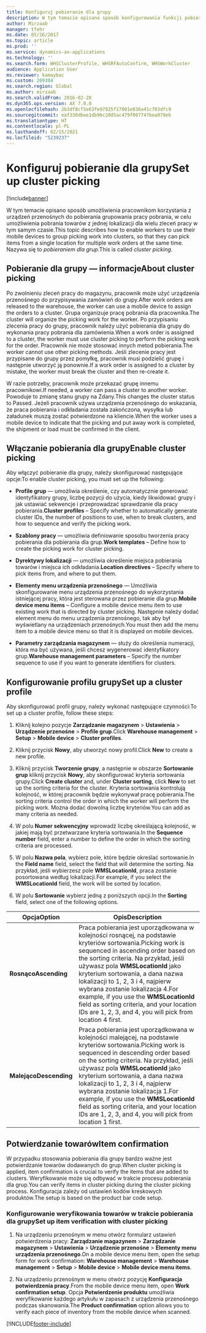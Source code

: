 ```yaml
---
title: Konfiguruj pobieranie dla grupy
description: W tym temacie opisano sposób konfigurowania funkcji pobierania dla grupy oraz stosowania potwierdzania towaru z pobieraniem dla grupy.
author: Mirzaab
manager: tfehr
ms.date: 05/26/2017
ms.topic: article
ms.prod: ''
ms.service: dynamics-ax-applications
ms.technology: ''
ms.search.form: WHSClusterProfile, WHSRFAutoConfirm, WHSWorkCluster
audience: Application User
ms.reviewer: kamaybac
ms.custom: 269384
ms.search.region: Global
ms.author: mirzaab
ms.search.validFrom: 2016-02-28
ms.dyn365.ops.version: AX 7.0.0
ms.openlocfilehash: 2b3df8cf5e63fe97925f17001e836a41c703dfc9
ms.sourcegitcommit: eaf330dbee1db96c20d5ac479f007747bea079eb
ms.translationtype: HT
ms.contentlocale: pl-PL
ms.lasthandoff: 02/15/2021
ms.locfileid: "5239237"
---
```

# <a name="set-up-cluster-picking"></a><span data-ttu-id="183c5-103">Konfiguruj pobieranie dla grupy</span><span class="sxs-lookup"><span data-stu-id="183c5-103">Set up cluster picking</span></span>

[!include[banner](../includes/banner.md)]

<span data-ttu-id="183c5-104">W tym temacie opisano sposób umożliwienia pracownikom korzystania z urządzeń przenośnych do pobierania grupowania pracy pobrania, w celu umożliwienia pobrania towarów z jednej lokalizacji dla wielu zleceń pracy w tym samym czasie.</span><span class="sxs-lookup"><span data-stu-id="183c5-104">This topic describes how to enable workers to use their mobile devices to group picking work into clusters, so that they can pick items from a single location for multiple work orders at the same time.</span></span> <span data-ttu-id="183c5-105">Nazywa się to *pobieraniem dla grup*.</span><span class="sxs-lookup"><span data-stu-id="183c5-105">This is called *cluster picking*.</span></span>

## <a name="about-cluster-picking"></a><span data-ttu-id="183c5-106">Pobieranie dla grupy — informacje</span><span class="sxs-lookup"><span data-stu-id="183c5-106">About cluster picking</span></span>

<span data-ttu-id="183c5-107">Po zwolnieniu zleceń pracy do magazynu, pracownik może użyć urządzenia przenośnego do przypisywania zamówień do grupy.</span><span class="sxs-lookup"><span data-stu-id="183c5-107">After work orders are released to the warehouse, the worker can use a mobile device to assign the orders to a cluster.</span></span> <span data-ttu-id="183c5-108">Grupa organizuje pracę pobrania dla pracownika.</span><span class="sxs-lookup"><span data-stu-id="183c5-108">The cluster will organize the picking work for the worker.</span></span> <span data-ttu-id="183c5-109">Po przypisaniu zlecenia pracy do grupy, pracownik należy użyć pobierania dla grupy do wykonania pracy pobrania dla zamówienia.</span><span class="sxs-lookup"><span data-stu-id="183c5-109">When a work order is assigned to a cluster, the worker must use cluster picking to perform the picking work for the order.</span></span> <span data-ttu-id="183c5-110">Pracownik nie może stosować innych metod pobierania.</span><span class="sxs-lookup"><span data-stu-id="183c5-110">The worker cannot use other picking methods.</span></span> <span data-ttu-id="183c5-111">Jeśli zlecenie pracy jest przypisane do grupy przez pomyłkę, pracownik musi podzielić grupę i następnie utworzyć ją ponownie.</span><span class="sxs-lookup"><span data-stu-id="183c5-111">If a work order is assigned to a cluster by mistake, the worker must break the cluster and then re-create it.</span></span>

<span data-ttu-id="183c5-112">W razie potrzeby, pracownik może przekazać grupę innemu pracownikowi.</span><span class="sxs-lookup"><span data-stu-id="183c5-112">If needed, a worker can pass a cluster to another worker.</span></span> <span data-ttu-id="183c5-113">Powoduje to zmianę stanu grupy na Zdany.</span><span class="sxs-lookup"><span data-stu-id="183c5-113">This changes the cluster status to Passed.</span></span> <span data-ttu-id="183c5-114">Jeżeli pracownik używa urządzenia przenośnego do wskazania, że praca pobierania i odkładania została zakończona, wysyłka lub załadunek muszą zostać potwierdzone na kliencie.</span><span class="sxs-lookup"><span data-stu-id="183c5-114">When the worker uses a mobile device to indicate that the picking and put away work is completed, the shipment or load must be confirmed in the client.</span></span>

## <a name="enable-cluster-picking"></a><span data-ttu-id="183c5-115">Włączanie pobierania dla grupy</span><span class="sxs-lookup"><span data-stu-id="183c5-115">Enable cluster picking</span></span>

<span data-ttu-id="183c5-116">Aby włączyć pobieranie dla grupy, należy skonfigurować następujące opcje:</span><span class="sxs-lookup"><span data-stu-id="183c5-116">To enable cluster picking, you must set up the following:</span></span>

- <span data-ttu-id="183c5-117">**Profile grup** — umożliwia określenie, czy automatycznie generować identyfikatory grupy, liczbę pozycji do użycia, kiedy likwidować grupy i jak ustawiać sekwencje i przeprowadzać sprawdzanie dla pracy pobierania.</span><span class="sxs-lookup"><span data-stu-id="183c5-117">**Cluster profiles** – Specify whether to automatically generate cluster   IDs, the number of positions to use, when to break clusters, and how to   sequence and verify the picking work.</span></span>

- <span data-ttu-id="183c5-118">**Szablony pracy** — umożliwia definiowanie sposobu tworzenia pracy pobierania dla pobierania dla grup.</span><span class="sxs-lookup"><span data-stu-id="183c5-118">**Work templates** – Define how to create the picking work for cluster   picking.</span></span>

- <span data-ttu-id="183c5-119">**Dyrektywy lokalizacji** — umożliwia określenie miejsca pobierania towarów i miejsca ich odkładania.</span><span class="sxs-lookup"><span data-stu-id="183c5-119">**Location directives** – Specify where to pick items from, and where to put   them.</span></span>

- <span data-ttu-id="183c5-120">**Elementy menu urządzenia przenośnego** — Umożliwia skonfigurowanie menu urządzenia przenośnego do wykorzystania istniejącej pracy, która jest sterowana przez pobieranie dla grup.</span><span class="sxs-lookup"><span data-stu-id="183c5-120">**Mobile device menu items** – Configure a mobile device menu item to use existing work that is directed by cluster picking.</span></span> <span data-ttu-id="183c5-121">Następnie należy dodać element menu do menu urządzenia przenośnego, tak aby był wyświetlany na urządzeniach przenośnych.</span><span class="sxs-lookup"><span data-stu-id="183c5-121">You must then add the menu item to a mobile device menu so that it is displayed on mobile devices.</span></span>

- <span data-ttu-id="183c5-122">**Parametry zarządzania magazynem** — służy do określenia numeracji, która ma być używana, jeśli chcesz wygenerować identyfikatory grup.</span><span class="sxs-lookup"><span data-stu-id="183c5-122">**Warehouse management parameters** – Specify the number sequence to use if   you want to generate identifiers for clusters.</span></span>

## <a name="set-up-a-cluster-profile"></a><span data-ttu-id="183c5-123">Konfigurowanie profilu grupy</span><span class="sxs-lookup"><span data-stu-id="183c5-123">Set up a cluster profile</span></span>

<span data-ttu-id="183c5-124">Aby skonfigurować profil grupy, należy wykonać następujące czynności:</span><span class="sxs-lookup"><span data-stu-id="183c5-124">To set up a cluster profile, follow these steps:</span></span>

1. <span data-ttu-id="183c5-125">Kliknij kolejno pozycje **Zarządzanie magazynem** \> **Ustawienia** \> **Urządzenie przenośne** \> **Profile grup**.</span><span class="sxs-lookup"><span data-stu-id="183c5-125">Click **Warehouse management** \> **Setup** \> **Mobile device** \>  **Cluster profiles**.</span></span>

1. <span data-ttu-id="183c5-126">Kliknij przycisk **Nowy**, aby utworzyć nowy profil.</span><span class="sxs-lookup"><span data-stu-id="183c5-126">Click **New** to create a new profile.</span></span>

1. <span data-ttu-id="183c5-127">Kliknij przycisk **Tworzenie grupy**, a następnie w obszarze **Sortowanie grup** kliknij przycisk **Nowy**, aby skonfigurować kryteria sortowania grupy.</span><span class="sxs-lookup"><span data-stu-id="183c5-127">Click **Create cluster** and, under **Cluster sorting**, click **New** to set up the sorting criteria for the cluster.</span></span> <span data-ttu-id="183c5-128">Kryteria sortowania kontrolują kolejność, w której pracownik będzie wykonywał pracę pobierania.</span><span class="sxs-lookup"><span data-stu-id="183c5-128">The sorting criteria control the order in which the worker will perform the picking work.</span></span> <span data-ttu-id="183c5-129">Można dodać dowolną liczbę kryteriów.</span><span class="sxs-lookup"><span data-stu-id="183c5-129">You can add as many criteria as needed.</span></span>

1. <span data-ttu-id="183c5-130">W polu **Numer sekwencyjny** wprowadź liczbę określającą kolejność, w jakiej mają być przetwarzane kryteria sortowania.</span><span class="sxs-lookup"><span data-stu-id="183c5-130">In the **Sequence number** field, enter a number to define the order in  which the sorting criteria are processed.</span></span>

1. <span data-ttu-id="183c5-131">W polu **Nazwa pola**, wybierz pole, które będzie określać sortowanie.</span><span class="sxs-lookup"><span data-stu-id="183c5-131">In the **Field name** field, select the field that will determine the sorting.</span></span> <span data-ttu-id="183c5-132">Na przykład, jeśli wybierzesz pole **WMSLocationId**, praca zostanie posortowana według lokalizacji.</span><span class="sxs-lookup"><span data-stu-id="183c5-132">For example, if you select the **WMSLocationId** field, the work will be sorted by location.</span></span>

1. <span data-ttu-id="183c5-133">W polu **Sortowanie** wybierz jedną z poniższych opcji.</span><span class="sxs-lookup"><span data-stu-id="183c5-133">In the **Sorting** field, select one of the following options.</span></span>

| <span data-ttu-id="183c5-134">**Opcja**</span><span class="sxs-lookup"><span data-stu-id="183c5-134">**Option**</span></span>     | <span data-ttu-id="183c5-135">**Opis**</span><span class="sxs-lookup"><span data-stu-id="183c5-135">**Description**</span></span>                                                                                                                                                                                                                    |
|----------------|------------------------------------------------------------------------------------------------------------------------------------------------------------------------------------------------------------------------------------|
| <span data-ttu-id="183c5-136">**Rosnąco**</span><span class="sxs-lookup"><span data-stu-id="183c5-136">**Ascending**</span></span>  | <span data-ttu-id="183c5-137">Praca pobierania jest uporządkowana w kolejności rosnącej, na podstawie kryteriów sortowania.</span><span class="sxs-lookup"><span data-stu-id="183c5-137">Picking work is sequenced in ascending order based on the sorting criteria.</span></span> <span data-ttu-id="183c5-138">Na przykład, jeśli używasz pola **WMSLocationId** jako kryterium sortowania, a dana nazwa lokalizacji to 1, 2, 3 i 4, najpierw wybrana zostanie lokalizacja 4.</span><span class="sxs-lookup"><span data-stu-id="183c5-138">For example, if you use the **WMSLocationId** field as sorting criteria, and your location IDs are 1, 2, 3, and 4, you will pick from location 4 first.</span></span> |
| <span data-ttu-id="183c5-139">**Malejąco**</span><span class="sxs-lookup"><span data-stu-id="183c5-139">**Descending**</span></span> | <span data-ttu-id="183c5-140">Praca pobierania jest uporządkowana w kolejności malejącej, na podstawie kryteriów sortowania.</span><span class="sxs-lookup"><span data-stu-id="183c5-140">Picking work is sequenced in descending order based on the sorting criteria.</span></span> <span data-ttu-id="183c5-141">Na przykład, jeśli używasz pola **WMSLocationId** jako kryterium sortowania, a dana nazwa lokalizacji to 1, 2, 3 i 4, najpierw wybrana zostanie lokalizacja 1.</span><span class="sxs-lookup"><span data-stu-id="183c5-141">For example, if you use the **WMSLocationId** field as sorting criteria, and your location IDs are 1, 2, 3, and 4, you will pick from location 1 first.</span></span> |

## <a name="item-confirmation"></a><span data-ttu-id="183c5-142">Potwierdzanie towarów</span><span class="sxs-lookup"><span data-stu-id="183c5-142">Item confirmation</span></span>

<span data-ttu-id="183c5-143">W przypadku stosowania pobierania dla grupy bardzo ważne jest potwierdzanie towarów dodawanych do grup.</span><span class="sxs-lookup"><span data-stu-id="183c5-143">When cluster picking is applied, item confirmation is crucial to verify the items that are added to clusters.</span></span> <span data-ttu-id="183c5-144">Weryfikowanie może się odbywać w trakcie procesu pobierania dla grup.</span><span class="sxs-lookup"><span data-stu-id="183c5-144">You can verify items in cluster picking during the cluster picking process.</span></span> <span data-ttu-id="183c5-145">Konfiguracja zależy od ustawień kodów kreskowych produktów.</span><span class="sxs-lookup"><span data-stu-id="183c5-145">The setup is based on the product bar code setup.</span></span>

### <a name="set-up-item-verification-with-cluster-picking"></a><span data-ttu-id="183c5-146">Konfigurowanie weryfikowania towarów w trakcie pobierania dla grupy</span><span class="sxs-lookup"><span data-stu-id="183c5-146">Set up item verification with cluster picking</span></span>

1. <span data-ttu-id="183c5-147">Na urządzeniu przenośnym w menu otwórz formularz ustawień potwierdzenia pracy: **Zarządzanie magazynem** \> **Zarządzanie magazynem** \> **Ustawienia** \> **Urządzenie przenośne** \> **Elementy menu urządzenia przenośnego**.</span><span class="sxs-lookup"><span data-stu-id="183c5-147">On a mobile device menu item, open the setup form for work confirmation:  **Warehouse management** \> **Warehouse management** \> **Setup** \>  **Mobile device** \> **Mobile device menu items**.</span></span>

1. <span data-ttu-id="183c5-148">Na urządzeniu przenośnym w menu otwórz pozycję **Konfiguracja potwierdzenia pracy**.</span><span class="sxs-lookup"><span data-stu-id="183c5-148">From the mobile device menu item, open **Work confirmation setup**.</span></span> <span data-ttu-id="183c5-149">Opcja **Potwierdzenie produktu** umożliwia weryfikowanie każdego artykułu w zapasach z urządzenia przenośnego podczas skanowania.</span><span class="sxs-lookup"><span data-stu-id="183c5-149">The **Product confirmation** option allows you to verify each piece of inventory from the mobile device when scanned.</span></span>


[!INCLUDE[footer-include](../../includes/footer-banner.md)]